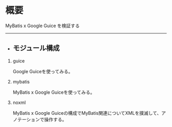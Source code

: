 # 概要

MyBatis x Google Guice を検証する

---

- ## モジュール構成

1. guice

    Google Guiceを使ってみる。

2. mybatis

    MyBatis x Google Guiceを使ってみる。

3. noxml

    MyBatis x Google Guiceの構成でMyBatis関連についてXMLを撲滅して、アノテーションで操作する。
